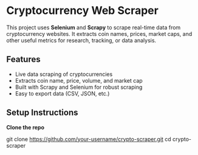 # Cryptocurrency Web Scraper

This project uses **Selenium** and **Scrapy** to scrape real-time data from cryptocurrency websites. It extracts coin names, prices, market caps, and other useful metrics for research, tracking, or data analysis.

## Features

- Live data scraping of cryptocurrencies
- Extracts coin name, price, volume, and market cap
- Built with Scrapy and Selenium for robust scraping
- Easy to export data (CSV, JSON, etc.)

## Setup Instructions

**Clone the repo**

git clone https://github.com/your-username/crypto-scraper.git
cd crypto-scraper
